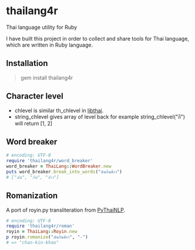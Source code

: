 thailang4r
==========
Thai language utility for Ruby

I have built this project in order to collect and share tools for Thai language, which are written in Ruby language. 

Installation
------------

> gem install thailang4r

Character level
---------------

* chlevel is similar th_chlevel in [libthai](http://linux.thai.net/projects/libthai).
* string_chlevel gives array of level back for example string_chlevel("กี") will return [1, 2]

Word breaker
------------

```ruby
# encoding: UTF-8
require 'thailang4r/word_breaker'
word_breaker = ThaiLang::WordBreaker.new
puts word_breaker.break_into_words("ฉันกินข้าว")
# ["ฉัน", "กิน", "ข้าว"]
```

Romanization
------------

A port of royin.py transliteration from [PyThaiNLP](https://pythainlp.github.io/).

```ruby
# encoding: UTF-8
require 'thailang4r/roman'
royin = ThaiLang::Royin.new
p royin.romanize("ฉันกินข้าว", "-")
# => "chan-kin-khao"
```
